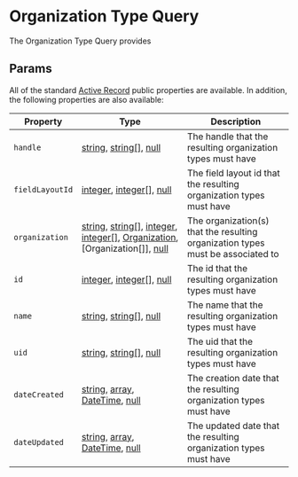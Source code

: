 # Organization Type Query

The Organization Type Query provides 
 
## Params
All of the standard [Active Record](https://www.yiiframework.com/doc/api/2.0/yii-db-activerecord) public properties are available.  In addition, the following properties are also available:

| Property              | Type                                  | Description
| --------------------- | ------------------------------------- | ---------------------------------------------------------------------------------
| `handle`              | [string], [string\[\]], [null]                                                        | The handle that the resulting organization types must have
| `fieldLayoutId`       | [integer], [integer\[\]], [null]                                                      | The field layout id that the resulting organization types must have
| `organization`        | [string], [string\[\]], [integer], [integer\[\]], [Organization], [Organization\[\]], [null]  | The organization(s) that the resulting organization types must be associated to
| `id`                  | [integer], [integer\[\]], [null]                                                      | The id that the resulting organization types must have
| `name`                | [string], [string\[\]], [null]                                                        | The name that the resulting organization types must have
| `uid`                 | [string], [string\[\]], [null]                                                        | The uid that the resulting organization types must have
| `dateCreated`         | [string], [array], [DateTime], [null]                                                | The creation date that the resulting organization types must have
| `dateUpdated`         | [string], [array], [DateTime], [null]                                                | The updated date that the resulting organization types must have

[integer]: http://www.php.net/language.types.integer
[integer\[\]]: http://www.php.net/language.types.integer
[array]: http://www.php.net/language.types.array
[string]: http://www.php.net/language.types.string
[string\[\]]: http://www.php.net/language.types.string
[null]: http://www.php.net/language.types.null
[DateTime]: http://php.net/manual/en/class.datetime.php

[Organization]: ../objects/organization.md